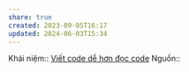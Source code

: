 ```yaml
---
share: true
created: 2023-09-05T16:17
updated: 2024-06-03T15:34
---
```

Khái niệm:: 
[Viết code dễ hơn đọc code](../../../C%C3%B4ng%20ngh%E1%BB%87%20th%C3%B4ng%20tin/K%E1%BB%B9%20thu%E1%BA%ADt%20ph%E1%BA%A7n%20m%E1%BB%81m/Vi%E1%BA%BFt%20code%20d%E1%BB%85%20h%C6%A1n%20%C4%91%E1%BB%8Dc%20code.md)
Nguồn:: 